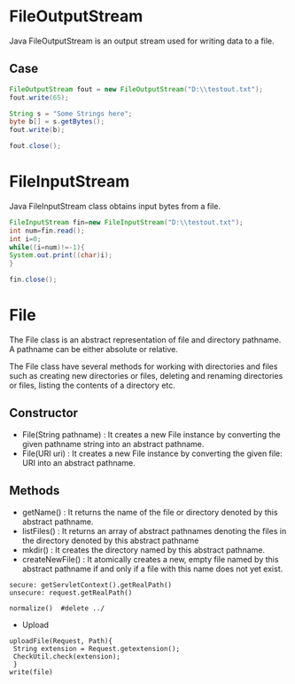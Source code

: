 # FileOutputStream
Java FileOutputStream is an output stream used for writing data to a file.
## Case
```java
FileOutputStream fout = new FileOutputStream("D:\\testout.txt");    
fout.write(65);

String s = "Some Strings here";
byte b[] = s.getBytes();
fout.write(b);

fout.close();
```
# FileInputStream
Java FileInputStream class obtains input bytes from a file.
```java
FileInputStream fin=new FileInputStream("D:\\testout.txt");    
int num=fin.read();  
int i=0;    
while((i=num)!=-1){    
System.out.print((char)i);    
}    

fin.close();    
```
# File
The File class is an abstract representation of file and directory pathname. A pathname can be either absolute or relative.

The File class have several methods for working with directories and files such as creating new directories or files, deleting and renaming directories or files, listing the contents of a directory etc.

## Constructor
- File(String pathname) : It creates a new File instance by converting the given pathname string into an abstract pathname.
- File(URI uri) : It creates a new File instance by converting the given file: URI into an abstract pathname.

## Methods
- getName() :	It returns the name of the file or directory denoted by this abstract pathname.
- listFiles()	: It returns an array of abstract pathnames denoting the files in the directory denoted by this abstract pathname
- mkdir()	: It creates the directory named by this abstract pathname.
- createNewFile()	: It atomically creates a new, empty file named by this abstract pathname if and only if a file with this name does not yet exist.



```
secure: getServletContext().getRealPath() 
unsecure: request.getRealPath()
```

```
normalize()  #delete ../
```
- Upload
```
uploadFile(Request, Path){
 String extension = Request.getextension();
 CheckUtil.check(extension);
 }
write(file)
```
